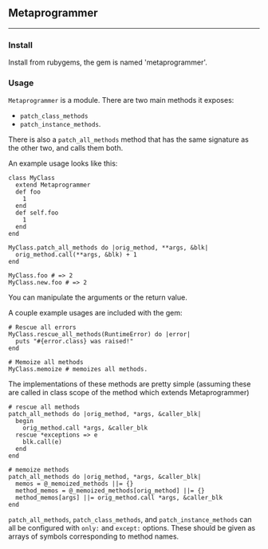 ## Metaprogrammer

---

### Install

Install from rubygems, the gem is named 'metaprogrammer'.

### Usage

`Metaprogrammer` is a module. There are two main methods it exposes:

- `patch_class_methods`
- `patch_instance_methods`.

There is also a `patch_all_methods` method that has the same signature
as the other two, and calls them both.

An example usage looks like this:

```
class MyClass
  extend Metaprogrammer
  def foo
    1
  end
  def self.foo
    1
  end
end

MyClass.patch_all_methods do |orig_method, **args, &blk|
  orig_method.call(**args, &blk) + 1
end

MyClass.foo # => 2
MyClass.new.foo # => 2
```

You can manipulate the arguments or the return value.

A couple example usages are included with the gem:

```
# Rescue all errors
MyClass.rescue_all_methods(RuntimeError) do |error|
  puts "#{error.class} was raised!"
end

# Memoize all methods
MyClass.memoize # memoizes all methods.
```

The implementations of these methods are pretty simple
(assuming these are called in class scope of the method which extends Metaprogrammer)

```
# rescue all methods
patch_all_methods do |orig_method, *args, &caller_blk|
  begin
    orig_method.call *args, &caller_blk
  rescue *exceptions => e
    blk.call(e)
  end
end

# memoize methods
patch_all_methods do |orig_method, *args, &caller_blk|
  memos = @_memoized_methods ||= {}
  method_memos = @_memoized_methods[orig_method] ||= {}
  method_memos[args] ||= orig_method.call *args, &caller_blk
end
```

`patch_all_methods`, `patch_class_methods`, and `patch_instance_methods` can all
be configured with `only:` and `except:` options. These should be given
as arrays of symbols corresponding to method names.
